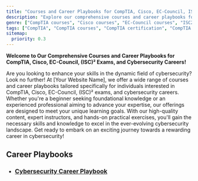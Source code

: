 ```yaml
---
title: "Courses and Career Playbooks for CompTIA, Cisco, EC-Council, ISC2 Exams, and Cybersecurity Careers - SimeonOnSecurity"
description: "Explore our comprehensive courses and career playbooks for CompTIA, Cisco, EC-Council, ISC2 exams, and cybersecurity careers. Prepare for industry-leading certifications and gain valuable insights for a successful career in cybersecurity."
genre: ["CompTIA courses", "Cisco courses", "EC-Council courses", "ISC2 exams", "Cybersecurity careers", "Certification preparation", "Networking fundamentals", "Network security", "Ethical hacking", "Information security management"]
tags: ["CompTIA", "CompTIA courses", "CompTIA certification", "CompTIA training", "CompTIA NetworkPlus", "CompTIA SecurityPlus", "CompTIA CySAPlus", "CompTIA PenTestPlus", "CompTIA CASPPlus", "Cisco", "Cisco courses", "Cisco certification", "Cisco training", "CCNA", "CCNP", "CCIE", "EC-Council", "EC-Council courses", "EC-Council certification", "EC-Council training", "CEH", "ECSA", "CHFI", "LPT", "ISC2", "ISC2 exams", "ISC2 certification", "ISC2 training", "CISSP", "CCSP", "SSCP", "Cybersecurity careers"]
sitemap:
  priority: 0.3
---
```


**Welcome to Our Comprehensive Courses and Career Playbooks for CompTIA, Cisco, EC-Council, (ISC)² Exams, and Cybersecurity Careers!**

Are you looking to enhance your skills in the dynamic field of cybersecurity? Look no further! At [Your Website Name], we offer a wide range of courses and career playbooks tailored specifically for individuals interested in CompTIA, Cisco, EC-Council, (ISC)² exams, and cybersecurity careers. Whether you're a beginner seeking foundational knowledge or an experienced professional aiming to advance your expertise, our offerings are designed to meet your unique learning goals. With our high-quality content, expert instructors, and hands-on practical exercises, you'll gain the necessary skills and knowledge to excel in the ever-evolving cybersecurity landscape. Get ready to embark on an exciting journey towards a rewarding career in cybersecurity!

## Career Playbooks
- ### [Cybersecurity Career Playbook](https://simeononsecurity.ch/cyber-security-career-playbook-start)